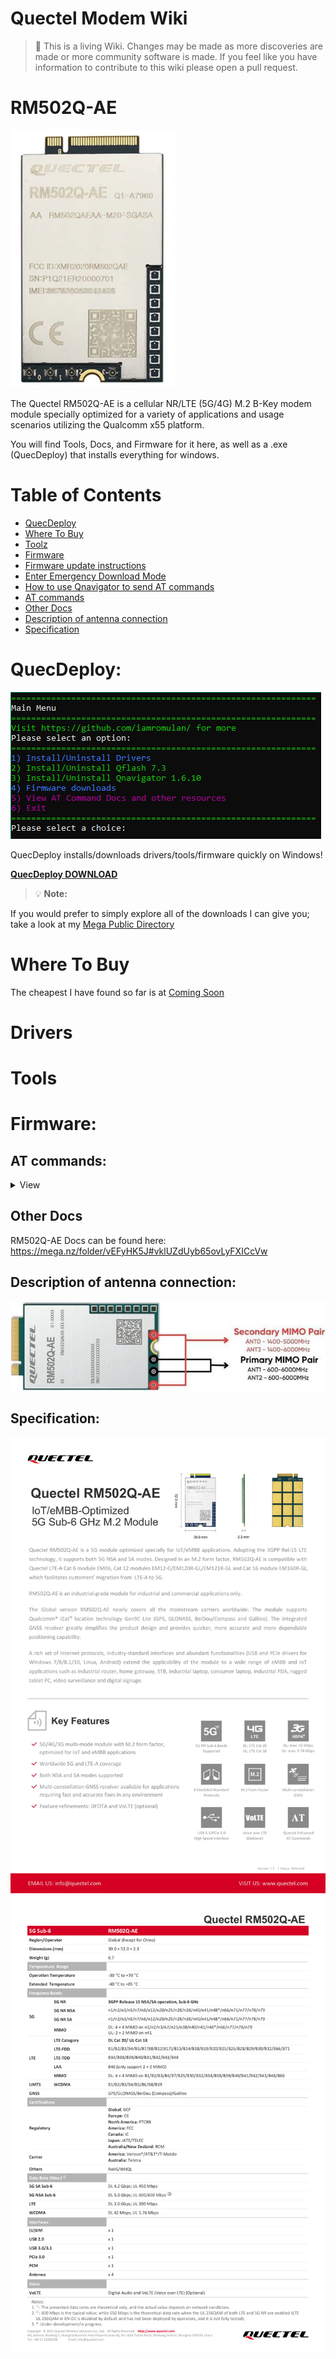 Quectel Modem Wiki
=================================
> :book: This is a living Wiki. Changes may be made as more discoveries are made or more community software is made. If you feel like you have information to contribute to this wiki please open a pull request.

# RM502Q-AE
![](./images/RM502.png)

The Quectel RM502Q-AE is a cellular NR/LTE (5G/4G) M.2 B-Key modem module specially optimized for a variety of applications and usage scenarios utilizing the Qualcomm x55 platform.

You will find Tools, Docs, and Firmware for it here, as well as a .exe (QuecDeploy) that installs everything for windows.

# Table of Contents
- [QuecDeploy](#quecdeploy)
- [Where To Buy](#where-to-buy)
- [Toolz](#toolz)
- [Firmware](#firmware)
- [Firmware update instructions](#firmware-update-instructions)
- [Enter Emergency Download Mode](#edl-mode)
- [How to use Qnavigator to send AT commands](#how-to-use-qnavigator-to-send-at-commands)
- [AT commands](#at-commands)
- [Other Docs](#other-docs)
- [Description of antenna connection](#description-of-antenna-connection)
- [Specification](#specification)



# QuecDeploy:
![](https://github.com/iamromulan/QuecDeploy/blob/main/images/quecdeploy_main_menu.png?raw=tru)

QuecDeploy installs/downloads drivers/tools/firmware quickly on Windows!

**[QuecDeploy DOWNLOAD](https://github.com/iamromulan/QuecDeploy/releases)**

> :bulb: **Note:**

If you would prefer to simply explore all of the downloads I can give you; take a look at my [Mega Public Directory](https://mega.nz/folder/CRFWlIpQ#grOByBgkfZe5uLMkX2M2XA)


# Where To Buy
The cheapest I have found so far is at [Coming Soon](.)

# Drivers

# Tools

# Firmware:

## AT commands:
<details>
   <summary>View</summary>


| Date | Version | Link |
| --- | --- | --- |
| `2024-02-07` | *RM50X and RM52X series modems AT Commands (some apply to RM550/551)* | <a href="https://mega.nz/file/WZsgHZ7C#XcE0LPkzgb_aS7o8yEeCMSEA_YzCxflXBgfxOsOrt3M">View/Download</a> |
| `2023-07-31` | *RM50X and RM52X series modems AT Commands* | <a href="https://mega.nz/file/mNFyxD6K#Y_YVlSEWNn9tz9dpHvY1rSZuDR_gEB6XEVIQ0nGrCJQ">View/Download</a> |
| `2022-08-12` | *RM50X and RM52X series modems AT Commands* | <a href="https://mega.nz/file/WRFQSLIY#leMbHiKL_jmEy2LZMp1-3aI2BLW2m8vkNFl8ApT3FQw">View/Download</a> |
| `2021-08-09` | *RM50X and RM52X series modems AT Commands (Officially listed as the one for RM502Q-AE)* | <a href="https://mega.nz/file/vEE1lR4L#FS1_8YIZgqEEcyjWG1__RMI5IeiTc6yrwU9xw6bCpsQ">View/Download</a> |
| `2020-10-09` | *RM50X and RM52X series modems AT Commands* | <a href="https://mega.nz/file/HcVVAA7Q#QuJZIaN0EkBvLYqFhSUCv_qjx0aGsSG04VXUp1huATw">View/Download</a> |

</details>


## Other Docs
RM502Q-AE Docs can be found here:
https://mega.nz/folder/vEFyHK5J#vklUZdUyb65ovLyFXICcVw

## Description of antenna connection:
 
![](./images/502_ant_pairs.png)

## Specification:

![](./images/rm502_salesdoc.png)
![](./images/rm502_specs.png)
